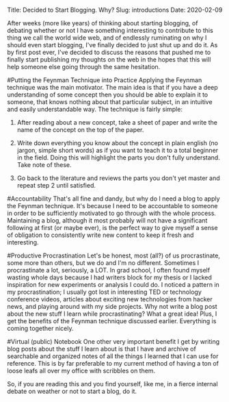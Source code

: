 Title: Decided to Start Blogging. Why?
Slug: introductions
Date: 2020-02-09

After weeks (more like years) of thinking about starting blogging, of debating whether or not 
I have something interesting to contribute to this thing we call the world wide web, and of endlessly 
ruminating on why I should even start blogging, I've finally decided to just shut up and do it.
As by first post ever, I've decided to discuss the reasons that pushed me to finally start publishing my 
thoughts on the web in the hopes that this will help someone else going through the same hesitation.

#Putting the Feynman Technique into Practice
Applying the Feynman technique was the main motivator. The main idea is that if you have a deep understanding 
of some concept then you should be able to explain it to someone, that knows nothing about that particular 
subject, in an intuitive and easily understandable way. The technique is fairly simple:

1. After reading about a new concept, take a sheet of paper and write the name of the concept on the top of 
the paper.

2. Write down everything you know about the concept in plain english (no jargon, simple short words) as if 
you want to teach it to a total beginner in the field. Doing this will highlight the parts you don't fully 
understand. Take note of these.

3. Go back to the literature and reviews the parts you don't yet master and repeat step 2 until satisfied.

#Accountability
That's all fine and dandy, but why do I need a blog to apply the Feynman technique. 
It's because I need to be accountable to someone in order to be sufficiently motivated to go through with 
the whole process. Maintaining a blog, although it most probably will not have a significant following at 
first (or maybe ever), is the perfect way to give myself a sense of obligation to consistently write new 
content to keep it fresh and interesting.

#Productive Procrastination
Let's be honest, most (all?) of us procrastinate, some more than others, but we do and I'm no different. 
Sometimes I procrastinate a lot, seriously, a LOT. In grad school, I often found myself wasting whole days 
because I had writers block for my thesis or I lacked inspiration for new experiments or analysis I could 
do. I noticed a pattern in my procrastination; I usually got lost in interesting TED or technology conference 
videos, articles about exciting new technologies from hacker news, and playing around with my side projects. 
Why not write a blog post about the new stuff I learn while procrastinating? What a great idea! Plus, I get 
the benefits of the Feynman technique discussed earlier. Everything is coming together nicely.

#Virtual (public) Notebook
One other very important benefit I get by writing blog posts about the stuff I learn about is that I have 
and archive of searchable and organized notes of all the things I learned that I can use for reference. 
This is by far preferable to my current method of having a ton of loose leafs all over my office with 
scribbles on them.


So, if you are reading this and you find yourself, like me, in a fierce
internal debate on weather or not to start a blog, do it.
